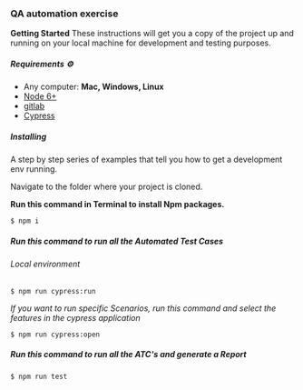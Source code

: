 ### QA automation exercise

**Getting Started**
These instructions will get you a copy of the project up and running on your local machine for development and testing purposes.

##### Requirements ⚙️
- Any computer: **Mac, Windows, Linux**
- [Node 6+](https://nodejs.org/en/ "Node 6+")
- [gitlab](https://gitlab.com/ "gitlab")
- [Cypress](https://www.cypress.io/ "Cypress")

##### Installing
A step by step series of examples that tell you how to get a development env running.

Navigate to the folder where your project is cloned.

**Run this command in Terminal to install Npm packages.**

`$ npm i`

##### Run this command to run all the Automated Test Cases

###### Local environment
`$ npm run cypress:run`

*If you want to run specific Scenarios, run this command and select the features in the cypress application*

`$ npm run cypress:open`

##### Run this command to run all the ATC's and generate a Report
`$ npm run test`
